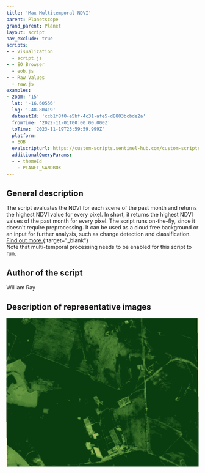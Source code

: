 ```yaml
---
title: 'Max Multitemporal NDVI'
parent: Planetscope
grand_parent: Planet
layout: script
nav_exclude: true
scripts:
- - Visualization
  - script.js
- - EO Browser
  - eob.js
- - Raw Values
  - raw.js
examples:
- zoom: '15'
  lat: '-16.60556'
  lng: '-48.80419'
  datasetId: 'ccb1f8f0-e5bf-4c31-afe5-d8803bcbde2a'
  fromTime: '2022-11-01T00:00:00.000Z'
  toTime: '2023-11-19T23:59:59.999Z'
  platform:
  - EOB
  evalscripturl: https://custom-scripts.sentinel-hub.com/custom-scripts/planet/planetscope/max_ndvi/eob.js
  additionalQueryParams:
  - - themeId
    - PLANET_SANDBOX
---
```


## General description

The script evaluates the NDVI for each scene of the past month and returns the highest NDVI value for every pixel. In short, it returns the highest NDVI values of the past month for every pixel. The script runs on-the-fly, since
it doesn't require preprocessing. It can be used as a cloud free background or an input for further analysis, such as change detection and classification. [Find out more.](https://www.sentinel-hub.com/max_service){:target="_blank"}  
Note that multi-temporal processing needs to be enabled for this script to run.

## Author of the script

William Ray

## Description of representative images

![figure 1](fig/fig1.png)



